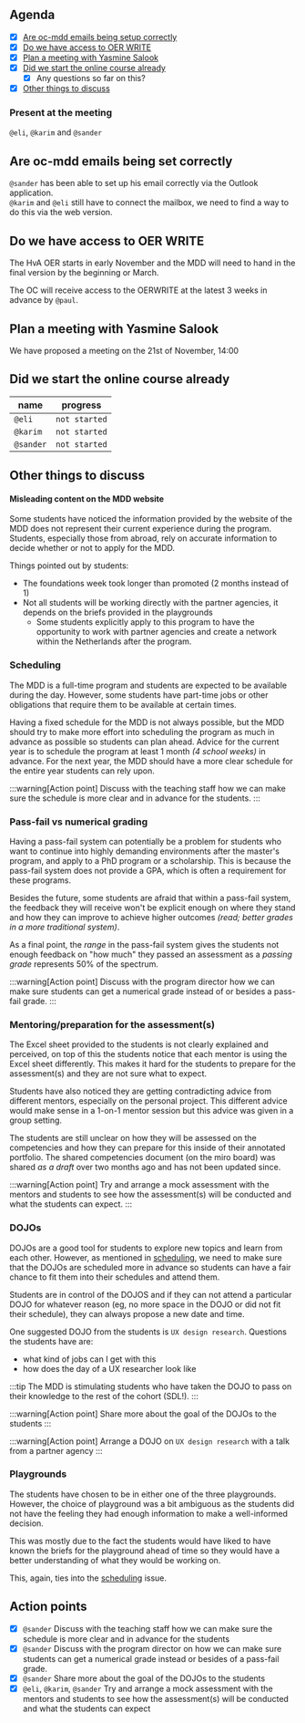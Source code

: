 ## Agenda

- [x] [Are oc-mdd emails being setup correctly](#are-oc-mdd-emails-being-setup-correctly)
- [x] [Do we have access to OER WRITE](#do-we-have-access-to-oer-write)
- [x] [Plan a meeting with Yasmine Salook](#plan-a-meeting-with-yasmine-salook)
- [x] [Did we start the online course already](#did-we-start-the-online-course-already)
  - [x] Any questions so far on this?
- [x] [Other things to discuss](#other-things-to-discuss)

### Present at the meeting

`@eli`, `@karim` and `@sander`

## Are oc-mdd emails being set correctly

`@sander` has been able to set up his email correctly via the Outlook application.<br/>
`@karim` and `@eli` still have to connect the mailbox, we need to find a way to do this via the web version.

## Do we have access to OER WRITE

The HvA OER starts in early November and the MDD will need to hand in the final version by the beginning or March.

The OC will receive access to the OERWRITE at the latest 3 weeks in advance by `@paul`.

## Plan a meeting with Yasmine Salook

We have proposed a meeting on the <time datetime="2023-11-21 14:00">21st of November, 14:00</time>

## Did we start the online course already

| name      | progress      |
| --------- | ------------- |
| `@eli`    | `not started` |
| `@karim`  | `not started` |
| `@sander` | `not started` |

## Other things to discuss

#### Misleading content on the MDD website

Some students have noticed the information provided by the website of the MDD does not represent their current experience during the program. Students, especially those from abroad, rely on accurate information to decide whether or not to apply for the MDD.

Things pointed out by students:

- The foundations week took longer than promoted (2 months instead of 1)
- Not all students will be working directly with the partner agencies, it depends on the briefs provided in the playgrounds
  - Some students explicitly apply to this program to have the opportunity to work with partner agencies and create a network within the Netherlands after the program.

### Scheduling

The MDD is a full-time program and students are expected to be available during the day. However, some students have part-time jobs or other obligations that require them to be available at certain times.

Having a fixed schedule for the MDD is not always possible, but the MDD should try to make more effort into scheduling the program as much in advance as possible so students can plan ahead. Advice for the current year is to schedule the program at least 1 month _(4 school weeks)_ in advance. For the next year, the MDD should have a more clear schedule for the entire year students can rely upon.

:::warning[Action point]
Discuss with the teaching staff how we can make sure the schedule is more clear and in advance for the students.
:::

### Pass-fail vs numerical grading

Having a pass-fail system can potentially be a problem for students who want to continue into highly demanding environments after the master's program, and apply to a PhD program or a scholarship. This is because the pass-fail system does not provide a GPA, which is often a requirement for these programs.

Besides the future, some students are afraid that within a pass-fail system, the feedback they will receive won't be explicit enough on where they stand and how they can improve to achieve higher outcomes _(read; better grades in a more traditional system)_.

As a final point, the _range_ in the pass-fail system gives the students not enough feedback on "how much" they passed an assessment as a _passing grade_ represents 50% of the spectrum.

:::warning[Action point]
Discuss with the program director how we can make sure students can get a numerical grade instead of or besides a pass-fail grade.
:::

### Mentoring/preparation for the assessment(s)

The Excel sheet provided to the students is not clearly explained and perceived, on top of this the students notice that each mentor is using the Excel sheet differently. This makes it hard for the students to prepare for the assessment(s) and they are not sure what to expect.

Students have also noticed they are getting contradicting advice from different mentors, especially on the personal project. This different advice would make sense in a 1-on-1 mentor session but this advice was given in a group setting.

The students are still unclear on how they will be assessed on the competencies and how they can prepare for this inside of their annotated portfolio. The shared competencies document (on the miro board) was shared _as a draft_ over two months ago and has not been updated since.

:::warning[Action point]
Try and arrange a mock assessment with the mentors and students to see how the assessment(s) will be conducted and what the students can expect.
:::

### DOJOs

DOJOs are a good tool for students to explore new topics and learn from each other. However, as mentioned in [scheduling](#scheduling), we need to make sure that the DOJOs are scheduled more in advance so students can have a fair chance to fit them into their schedules and attend them.

Students are in control of the DOJOS and if they can not attend a particular DOJO for whatever reason (eg, no more space in the DOJO or did not fit their schedule), they can always propose a new date and time.

One suggested DOJO from the students is `UX design research`. Questions the students have are:

- what kind of jobs can I get with this
- how does the day of a UX researcher look like

:::tip
The MDD is stimulating students who have taken the DOJO to pass on their knowledge to the rest of the cohort (SDL!).
:::

:::warning[Action point]
Share more about the goal of the DOJOs to the students
:::

:::warning[Action point]
Arrange a DOJO on `UX design research` with a talk from a partner agency
:::

### Playgrounds

The students have chosen to be in either one of the three playgrounds. However, the choice of playground was a bit ambiguous as the students did not have the feeling they had enough information to make a well-informed decision.

This was mostly due to the fact the students would have liked to have known the briefs for the playground ahead of time so they would have a better understanding of what they would be working on.

This, again, ties into the [scheduling](#scheduling) issue.

## Action points

- [x] `@sander` Discuss with the teaching staff how we can make sure the schedule is more clear and in advance for the students
- [x] `@sander` Discuss with the program director on how we can make sure students can get a numerical grade instead or besides of a pass-fail grade.
- [x] `@sander` Share more about the goal of the DOJOs to the students
- [x] `@eli`, `@karim`, `@sander` Try and arrange a mock assessment with the mentors and students to see how the assessment(s) will be conducted and what the students can expect
